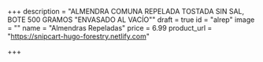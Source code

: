 +++
description = "ALMENDRA COMUNA REPELADA TOSTADA SIN SAL, BOTE 500 GRAMOS \"ENVASADO AL VACÍO\""
draft = true
id = "alrep"
image = ""
name = "Almendras Repeladas"
price = 6.99
product_url = "https://snipcart-hugo-forestry.netlify.com"

+++
